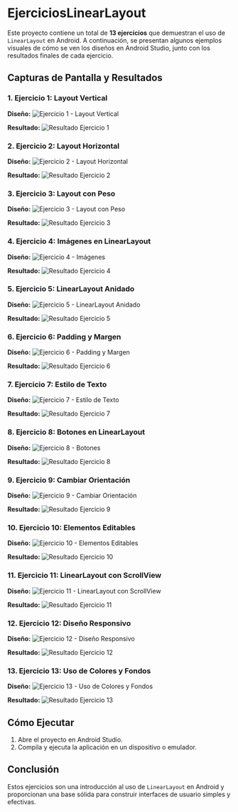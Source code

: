 # EjerciciosLinearLayout

Este proyecto contiene un total de **13 ejercicios** que demuestran el uso de `LinearLayout` en Android. A continuación, se presentan algunos ejemplos visuales de cómo se ven los diseños en Android Studio, junto con los resultados finales de cada ejercicio.

## Capturas de Pantalla y Resultados

### 1. Ejercicio 1: Layout Vertical

**Diseño:**
![Ejercicio 1 - Layout Vertical](C:\Users\Borja\Desktop\DDI\PRACTICA\Ejercicio1\20240920_EjerciciosLinearLayout\Linear_Layout_1.jpg)

**Resultado:**
![Resultado Ejercicio 1](ruta/a/tu/resultado1.png)

### 2. Ejercicio 2: Layout Horizontal

**Diseño:**
![Ejercicio 2 - Layout Horizontal](C:\Users\Borja\Desktop\DDI\PRACTICA\Ejercicio1\20240920_EjerciciosLinearLayout\Linear_Layout_2.jpg)

**Resultado:**
![Resultado Ejercicio 2](ruta/a/tu/resultado2.png)

### 3. Ejercicio 3: Layout con Peso

**Diseño:**
![Ejercicio 3 - Layout con Peso](C:\Users\Borja\Desktop\DDI\PRACTICA\Ejercicio1\20240920_EjerciciosLinearLayout\Linear_Layout_3.jpg)

**Resultado:**
![Resultado Ejercicio 3](ruta/a/tu/resultado3.png)

### 4. Ejercicio 4: Imágenes en LinearLayout

**Diseño:**
![Ejercicio 4 - Imágenes](C:\Users\Borja\Desktop\DDI\PRACTICA\Ejercicio1\20240920_EjerciciosLinearLayout\Linear_Layout_4.jpg)

**Resultado:**
![Resultado Ejercicio 4](ruta/a/tu/resultado4.png)

### 5. Ejercicio 5: LinearLayout Anidado

**Diseño:**
![Ejercicio 5 - LinearLayout Anidado](C:\Users\Borja\Desktop\DDI\PRACTICA\Ejercicio1\20240920_EjerciciosLinearLayout\Linear_Layout_5.jpg)

**Resultado:**
![Resultado Ejercicio 5](ruta/a/tu/resultado5.png)

### 6. Ejercicio 6: Padding y Margen

**Diseño:**
![Ejercicio 6 - Padding y Margen](C:\Users\Borja\Desktop\DDI\PRACTICA\Ejercicio1\20240920_EjerciciosLinearLayout\Linear_Layout_6.jpg)

**Resultado:**
![Resultado Ejercicio 6](ruta/a/tu/resultado6.png)

### 7. Ejercicio 7: Estilo de Texto

**Diseño:**
![Ejercicio 7 - Estilo de Texto](C:\Users\Borja\Desktop\DDI\PRACTICA\Ejercicio1\20240920_EjerciciosLinearLayout\Linear_Layout_7.jpg)

**Resultado:**
![Resultado Ejercicio 7](ruta/a/tu/resultado7.png)

### 8. Ejercicio 8: Botones en LinearLayout

**Diseño:**
![Ejercicio 8 - Botones](C:\Users\Borja\Desktop\DDI\PRACTICA\Ejercicio1\20240920_EjerciciosLinearLayout\Linear_Layout_8.jpg)

**Resultado:**
![Resultado Ejercicio 8](ruta/a/tu/resultado8.png)

### 9. Ejercicio 9: Cambiar Orientación

**Diseño:**
![Ejercicio 9 - Cambiar Orientación](C:\Users\Borja\Desktop\DDI\PRACTICA\Ejercicio1\20240920_EjerciciosLinearLayout\Linear_Layout_9.jpg)

**Resultado:**
![Resultado Ejercicio 9](ruta/a/tu/resultado9.png)

### 10. Ejercicio 10: Elementos Editables

**Diseño:**
![Ejercicio 10 - Elementos Editables](C:\Users\Borja\Desktop\DDI\PRACTICA\Ejercicio1\20240920_EjerciciosLinearLayout\Linear_Layout_10.jpg)

**Resultado:**
![Resultado Ejercicio 10](ruta/a/tu/resultado10.png)

### 11. Ejercicio 11: LinearLayout con ScrollView

**Diseño:**
![Ejercicio 11 - LinearLayout con ScrollView](C:\Users\Borja\Desktop\DDI\PRACTICA\Ejercicio1\20240920_EjerciciosLinearLayout\Linear_Layout_11.jpg)

**Resultado:**
![Resultado Ejercicio 11](ruta/a/tu/resultado11.png)

### 12. Ejercicio 12: Diseño Responsivo

**Diseño:**
![Ejercicio 12 - Diseño Responsivo](C:\Users\Borja\Desktop\DDI\PRACTICA\Ejercicio1\20240920_EjerciciosLinearLayout\Linear_Layout_12.jpg)

**Resultado:**
![Resultado Ejercicio 12](ruta/a/tu/resultado12.png)

### 13. Ejercicio 13: Uso de Colores y Fondos

**Diseño:**
![Ejercicio 13 - Uso de Colores y Fondos](C:\Users\Borja\Desktop\DDI\PRACTICA\Ejercicio1\20240920_EjerciciosLinearLayout\Linear_Layout_13.jpg)

**Resultado:**
![Resultado Ejercicio 13](ruta/a/tu/resultado13.png)

## Cómo Ejecutar

1. Abre el proyecto en Android Studio.
2. Compila y ejecuta la aplicación en un dispositivo o emulador.

## Conclusión

Estos ejercicios son una introducción al uso de `LinearLayout` en Android y proporcionan una base sólida para construir interfaces de usuario simples y efectivas.
